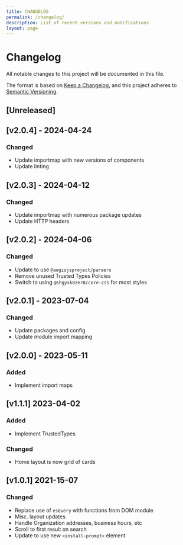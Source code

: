 ```yaml
---
title: CHANGELOG
permalink: /changelog/
description: List of recent versions and modifications
layout: page
---
```

<!-- markdownlint-disable -->
# Changelog
All notable changes to this project will be documented in this file.

The format is based on [Keep a Changelog](https://keepachangelog.com/en/1.0.0/),
and this project adheres to [Semantic Versioning](https://semver.org/spec/v2.0.0.html).

## [Unreleased]

## [v2.0.4] - 2024-04-24

### Changed
- Update importmap with new versions of components
- Update linting

## [v2.0.3] - 2024-04-12

### Changed
- Update importmap with numerous package updates
- Update HTTP headers

## [v2.0.2] - 2024-04-06

### Changed
- Update to use `@aegisjsproject/parsers`
- Remove unused Trusted Types Policies
- Switch to using `@shgysk8zer0/core-css` for most styles

## [v2.0.1] - 2023-07-04

### Changed
- Update packages and config
- Update module import mapping

## [v2.0.0] - 2023-05-11

### Added
- Implement import maps

## [v1.1.1] 2023-04-02

### Added
- Implement TrustedTypes

### Changed
- Home layout is now grid of cards

## [v1.0.1] 2021-15-07

### Changed
- Replace use of `esQuery` with functions from DOM module
- Misc. layout updates
- Handle Organization addresses, business hours, etc
- Scroll to first result on search
- Update to use new `<install-prompt>` element
